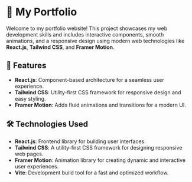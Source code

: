# 🚀 My Portfolio

Welcome to my portfolio website! This project showcases my web development skills and includes interactive components, smooth animations, and a responsive design using modern web technologies like **React.js**, **Tailwind CSS**, and **Framer Motion**.

## 🌟 Features

- **React.js**: Component-based architecture for a seamless user experience.
- **Tailwind CSS**: Utility-first CSS framework for responsive design and easy styling.
- **Framer Motion**: Adds fluid animations and transitions for a modern UI.

## 🛠️ Technologies Used

- **React.js**: Frontend library for building user interfaces.
- **Tailwind CSS**: A utility-first CSS framework for designing responsive web pages.
- **Framer Motion**: Animation library for creating dynamic and interactive user experiences.
- **Vite**: Development build tool for a fast and optimized workflow.




